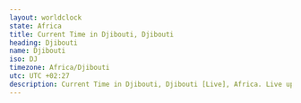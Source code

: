 ```yaml
---
layout: worldclock
state: Africa
title: Current Time in Djibouti, Djibouti
heading: Djibouti
name: Djibouti
iso: DJ
timezone: Africa/Djibouti
utc: UTC +02:27
description: Current Time in Djibouti, Djibouti [Live], Africa. Live update now time in Djibouti, timezone Africa/Djibouti, UTC +02:27, Country ISO code & Current Local Time.
---
```



